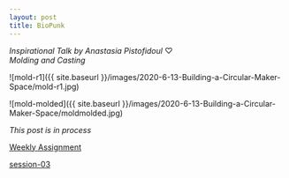 ```yaml
---
layout: post
title: BioPunk
---
```

*Inspirational Talk by Anastasia Pistofidoul* ♡  
*Molding and Casting*  

![mold-r1]({{ site.baseurl }}/images/2020-6-13-Building-a-Circular-Maker-Space/mold-r1.jpg) 
  
  
![mold-molded]({{ site.baseurl }}/images/2020-6-13-Building-a-Circular-Maker-Space/moldmolded.jpg)

*This post is in process*  

[Weekly Assignment](https://hackmd.io/@fablabbcn/SyLUuOS38#Weekly-Assignment---Moulding-and-Casting)

[session-03](https://hackmd.io/@fablabbcn/SyLUuOS38#Session-03---Materials---18062020)
